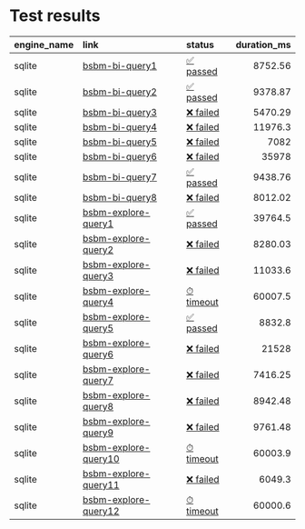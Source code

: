 # Test results

| engine_name   | link                                                                                                                                               | status                                           |   duration_ms |
|:--------------|:---------------------------------------------------------------------------------------------------------------------------------------------------|:-------------------------------------------------|--------------:|
| sqlite        | [bsbm-bi-query1](http://wifo5-03.informatik.uni-mannheim.de/bizer/berlinsparqlbenchmark/spec/BusinessIntelligenceUseCase/index.html#queryTripleQ1) | [✅ passed](sqlite-bsbm/bsbm-bi-query1.md)       |       8752.56 |
| sqlite        | [bsbm-bi-query2](http://wifo5-03.informatik.uni-mannheim.de/bizer/berlinsparqlbenchmark/spec/BusinessIntelligenceUseCase/index.html#queryTripleQ2) | [✅ passed](sqlite-bsbm/bsbm-bi-query2.md)       |       9378.87 |
| sqlite        | [bsbm-bi-query3](http://wifo5-03.informatik.uni-mannheim.de/bizer/berlinsparqlbenchmark/spec/BusinessIntelligenceUseCase/index.html#queryTripleQ3) | [❌ failed](sqlite-bsbm/bsbm-bi-query3.md)       |       5470.29 |
| sqlite        | [bsbm-bi-query4](http://wifo5-03.informatik.uni-mannheim.de/bizer/berlinsparqlbenchmark/spec/BusinessIntelligenceUseCase/index.html#queryTripleQ4) | [❌ failed](sqlite-bsbm/bsbm-bi-query4.md)       |      11976.3  |
| sqlite        | [bsbm-bi-query5](http://wifo5-03.informatik.uni-mannheim.de/bizer/berlinsparqlbenchmark/spec/BusinessIntelligenceUseCase/index.html#queryTripleQ5) | [❌ failed](sqlite-bsbm/bsbm-bi-query5.md)       |       7082    |
| sqlite        | [bsbm-bi-query6](http://wifo5-03.informatik.uni-mannheim.de/bizer/berlinsparqlbenchmark/spec/BusinessIntelligenceUseCase/index.html#queryTripleQ6) | [❌ failed](sqlite-bsbm/bsbm-bi-query6.md)       |      35978    |
| sqlite        | [bsbm-bi-query7](http://wifo5-03.informatik.uni-mannheim.de/bizer/berlinsparqlbenchmark/spec/BusinessIntelligenceUseCase/index.html#queryTripleQ7) | [✅ passed](sqlite-bsbm/bsbm-bi-query7.md)       |       9438.76 |
| sqlite        | [bsbm-bi-query8](http://wifo5-03.informatik.uni-mannheim.de/bizer/berlinsparqlbenchmark/spec/BusinessIntelligenceUseCase/index.html#queryTripleQ8) | [❌ failed](sqlite-bsbm/bsbm-bi-query8.md)       |       8012.02 |
| sqlite        | [bsbm-explore-query1](http://wifo5-03.informatik.uni-mannheim.de/bizer/berlinsparqlbenchmark/spec/ExploreUseCase/#queryTripleQ1)                   | [✅ passed](sqlite-bsbm/bsbm-explore-query1.md)  |      39764.5  |
| sqlite        | [bsbm-explore-query2](http://wifo5-03.informatik.uni-mannheim.de/bizer/berlinsparqlbenchmark/spec/ExploreUseCase/#queryTripleQ2)                   | [❌ failed](sqlite-bsbm/bsbm-explore-query2.md)  |       8280.03 |
| sqlite        | [bsbm-explore-query3](http://wifo5-03.informatik.uni-mannheim.de/bizer/berlinsparqlbenchmark/spec/ExploreUseCase/#queryTripleQ3)                   | [❌ failed](sqlite-bsbm/bsbm-explore-query3.md)  |      11033.6  |
| sqlite        | [bsbm-explore-query4](http://wifo5-03.informatik.uni-mannheim.de/bizer/berlinsparqlbenchmark/spec/ExploreUseCase/#queryTripleQ4)                   | [⏱ timeout](sqlite-bsbm/bsbm-explore-query4.md)  |      60007.5  |
| sqlite        | [bsbm-explore-query5](http://wifo5-03.informatik.uni-mannheim.de/bizer/berlinsparqlbenchmark/spec/ExploreUseCase/#queryTripleQ5)                   | [✅ passed](sqlite-bsbm/bsbm-explore-query5.md)  |       8832.8  |
| sqlite        | [bsbm-explore-query6](http://wifo5-03.informatik.uni-mannheim.de/bizer/berlinsparqlbenchmark/spec/ExploreUseCase/#queryTripleQ6)                   | [❌ failed](sqlite-bsbm/bsbm-explore-query6.md)  |      21528    |
| sqlite        | [bsbm-explore-query7](http://wifo5-03.informatik.uni-mannheim.de/bizer/berlinsparqlbenchmark/spec/ExploreUseCase/#queryTripleQ7)                   | [❌ failed](sqlite-bsbm/bsbm-explore-query7.md)  |       7416.25 |
| sqlite        | [bsbm-explore-query8](http://wifo5-03.informatik.uni-mannheim.de/bizer/berlinsparqlbenchmark/spec/ExploreUseCase/#queryTripleQ8)                   | [❌ failed](sqlite-bsbm/bsbm-explore-query8.md)  |       8942.48 |
| sqlite        | [bsbm-explore-query9](http://wifo5-03.informatik.uni-mannheim.de/bizer/berlinsparqlbenchmark/spec/ExploreUseCase/#queryTripleQ9)                   | [❌ failed](sqlite-bsbm/bsbm-explore-query9.md)  |       9761.48 |
| sqlite        | [bsbm-explore-query10](http://wifo5-03.informatik.uni-mannheim.de/bizer/berlinsparqlbenchmark/spec/ExploreUseCase/#queryTripleQ10)                 | [⏱ timeout](sqlite-bsbm/bsbm-explore-query10.md) |      60003.9  |
| sqlite        | [bsbm-explore-query11](http://wifo5-03.informatik.uni-mannheim.de/bizer/berlinsparqlbenchmark/spec/ExploreUseCase/#queryTripleQ11)                 | [❌ failed](sqlite-bsbm/bsbm-explore-query11.md) |       6049.3  |
| sqlite        | [bsbm-explore-query12](http://wifo5-03.informatik.uni-mannheim.de/bizer/berlinsparqlbenchmark/spec/ExploreUseCase/#queryTripleQ12)                 | [⏱ timeout](sqlite-bsbm/bsbm-explore-query12.md) |      60000.6  |
